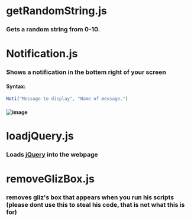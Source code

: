 # getRandomString.js
### Gets a random string from 0-10.
# Notification.js
### Shows a notification in the bottem right of your screen
#### Syntax:
```js
Noti("Message to display", "Name of message.")
```
#### ![image](https://user-images.githubusercontent.com/69748767/157924746-591a29eb-0f93-4b2a-aa79-2c7412d9fb5c.png)
# loadjQuery.js
### Loads [jQuery](https://jquery.com/) into the webpage
# removeGlizBox.js
### removes gliz's box that appears when you run his scripts (please dont use this to steal his code, that is not what this is for)
